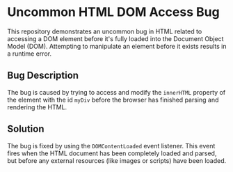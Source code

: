 # Uncommon HTML DOM Access Bug

This repository demonstrates an uncommon bug in HTML related to accessing a DOM element before it's fully loaded into the Document Object Model (DOM). Attempting to manipulate an element before it exists results in a runtime error.

## Bug Description

The bug is caused by trying to access and modify the `innerHTML` property of the element with the id `myDiv` before the browser has finished parsing and rendering the HTML.

## Solution

The bug is fixed by using the `DOMContentLoaded` event listener. This event fires when the HTML document has been completely loaded and parsed, but before any external resources (like images or scripts) have been loaded.